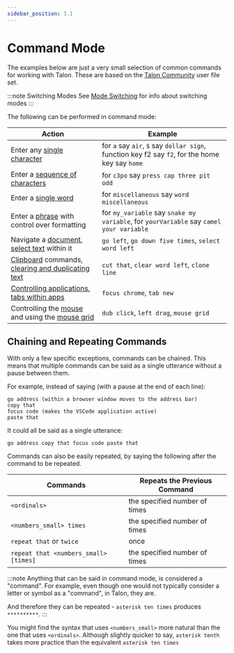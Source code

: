 ```yaml
---
sidebar_position: 3.1
---
```


# Command Mode

The examples below are just a very small selection of common commands for working with Talon. These are based on the [Talon Community](https://github.com/talonhub/community) user file set.

:::note Switching Modes
See [Mode Switching](/docs/Basic%20Usage/basic_usage.md#mode-switching) for info about switching modes
:::

The following can be performed in command mode:

| Action                              | Example  |
| ------------------------------------- | ----------------------------- |
| Enter any [single character](./single-characters.md)                         | for `a` say `air`, `$` say `dollar sign`, function key f2 say `f2`, for the home key say `home`  |
| Enter a [sequence of characters](./single-characters.md#entering-multiple-characters) | for `c3po` say `press cap three pit odd` |
| Enter a [single word](./text-and-navigation.md#saying-individual-words) | for `miscellaneous` say `word miscellaneous` |
| Enter a [phrase](./formatters.md) with control over formatting | for `my_variable` say `snake my variable`, for `yourVariable` say `camel your variable` |
| Navigate a [document](./text-and-navigation.md#navigation), [select text](./text-and-navigation.md#selecting) within it | `go left`, `go down five times`, `select word left` |
| [Clipboard](./text-and-navigation.md#cut-copy-and-paste) commands, [clearing and duplicating text](./text-and-navigation.md#deleting-and-duplicating-text) | `cut that`, `clear word left`, `clone line` |
| [Controlling applications](./pc-control.md#working-with-applications), [tabs within apps](./pc-control.md#working-with-tabs) | `focus chrome`, `tab new` |
| Controlling the [mouse](./pc-control.md#mouse-commands) and using the [mouse grid](./pc-control.md#mouse-grid) | `dub click`, `left drag`, `mouse grid` |



## Chaining and Repeating Commands

With only a few specific exceptions, commands can be chained.
This means that multiple commands can be said as a single utterance without a pause between them.

For example, instead of saying (with a pause at the end of each line):
```
go address (within a browser window moves to the address bar)
copy that
focus code (makes the VSCode application active)
paste that
```

It could all be said as a single utterance:
```
go address copy that focus code paste that
```

Commands can also be easily repeated, by saying the following after the command to be repeated.

| Commands                              | Repeats the Previous Command  |
| ------------------------------------- | ----------------------------- |
| `<ordinals>`                          | the specified number of times |
| `<numbers_small> times`               | the specified number of times |
| `repeat that` or `twice`              | once                          |
| `repeat that <numbers_small> [times]` | the specified number of times |

:::note
Anything that can be said in command mode, is considered a "command".
For example, even though one would not typically consider a letter or symbol as a "command", in Talon, they are.

And therefore they can be repeated - `asterisk ten times` produces `**********`.
:::

You might find the syntax that uses `<numbers_small>` more natural than the one that uses  `<ordinals>`.
Although slightly quicker to say, `asterisk tenth` takes more practice than the equivalent `asterisk ten times`

